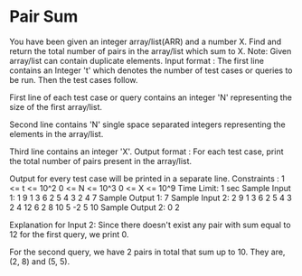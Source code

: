 # Pair Sum

You have been given an integer array/list(ARR) and a number X. Find and return the total number of pairs in the array/list which sum to X.
Note:
Given array/list can contain duplicate elements. 
Input format :
The first line contains an Integer 't' which denotes the number of test cases or queries to be run. Then the test cases follow.

First line of each test case or query contains an integer 'N' representing the size of the first array/list.

Second line contains 'N' single space separated integers representing the elements in the array/list.

Third line contains an integer 'X'.
Output format :
For each test case, print the total number of pairs present in the array/list.

Output for every test case will be printed in a separate line.
Constraints :
1 <= t <= 10^2
0 <= N <= 10^3
0 <= X <= 10^9
Time Limit: 1 sec
Sample Input 1:
1
9
1 3 6 2 5 4 3 2 4
7
Sample Output 1:
7
Sample Input 2:
2
9
1 3 6 2 5 4 3 2 4
12
6
2 8 10 5 -2 5
10
Sample Output 2:
0
2


 Explanation for Input 2:
Since there doesn't exist any pair with sum equal to 12 for the first query, we print 0.

For the second query, we have 2 pairs in total that sum up to 10. They are, (2, 8) and (5, 5).